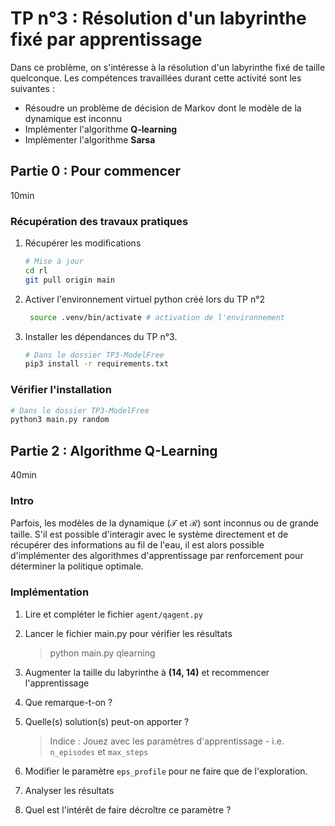# TP n°3 : Résolution d'un labyrinthe fixé par apprentissage

Dans ce problème, on s'intéresse à la résolution d'un labyrinthe fixé de taille quelconque. Les compétences travaillées durant cette activité sont les suivantes :

- Résoudre un problème de décision de Markov dont le modèle de la dynamique est inconnu
- Implémenter l'algorithme **Q-learning**
- Implémenter l'algorithme **Sarsa**

## Partie 0 : Pour commencer

10min

### Récupération des travaux pratiques

1. Récupérer les modifications

   ```bash
   # Mise à jour
   cd rl
   git pull origin main
   ```

2. Activer l'environnement virtuel python créé lors du TP n°2

   ```bash
    source .venv/bin/activate # activation de l'environnement
   ```

3. Installer les dépendances du TP n°3.
   ```bash
   # Dans le dossier TP3-ModelFree
   pip3 install -r requirements.txt
   ```

### Vérifier l'installation

```bash
# Dans le dossier TP3-ModelFree
python3 main.py random
```

## Partie 2 : Algorithme Q-Learning

40min

### Intro

Parfois, les modèles de la dynamique ($\mathcal{T}$ et $\mathcal{R}$) sont inconnus ou de grande taille. S'il est possible d'interagir avec le système directement et de récupérer des informations au fil de l'eau, il est alors possible d'implémenter des algorithmes d'apprentissage par renforcement pour déterminer la politique optimale.

### Implémentation

1.  Lire et compléter le fichier `agent/qagent.py`
2.  Lancer le fichier main.py pour vérifier les résultats

    > python main.py qlearning

3.  Augmenter la taille du labyrinthe à **(14, 14)** et recommencer l'apprentissage

4.  Que remarque-t-on ?
5.  Quelle(s) solution(s) peut-on apporter ?

    > Indice : Jouez avec les paramètres d'apprentissage - i.e. `n_episodes` et `max_steps`

6.  Modifier le paramètre `eps_profile` pour ne faire que de l'exploration.

7.  Analyser les résultats
8.  Quel est l'intérêt de faire décroître ce paramètre ?
